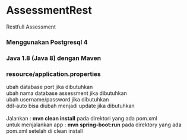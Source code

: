 # AssessmentRest
Restfull Assessment
<br />
<h3>Menggunakan Postgresql 4</h3>
<h3>Java 1.8 (Java 8) dengan Maven</h3>
<h3>resource/application.properties</h3>
ubah database port jika dibutuhkan
<br />
ubah nama database assessment jika dibutuhkan
<br />
ubah username/password jika dibutuhkan
<br />
ddl-auto bisa diubah menjadi update jika dibutuhkan
<br />
<br />
Jalankan : <b>mvn clean install</b> pada direktori yang ada pom.xml
<br />
untuk menjalankan app : <b>mvn spring-boot:run</b> pada direktory yang ada pom.xml setelah di clean install
